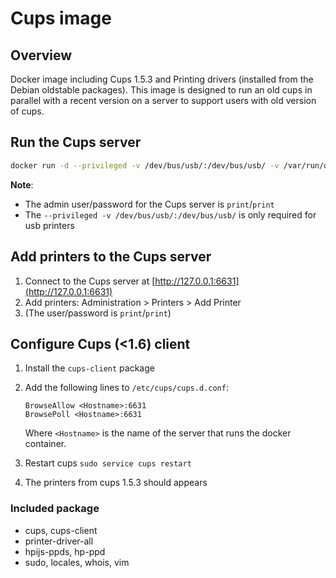 # Cups image

## Overview

Docker image including Cups 1.5.3 and Printing drivers (installed from the
Debian oldstable packages).
This image is designed to run an old cups in parallel with a recent version on
a server to support users with old version of cups.

## Run the Cups server
```bash
docker run -d --privileged -v /dev/bus/usb/:/dev/bus/usb/ -v /var/run/dbus/:/var/run/dbus/ --net=host --name dbeniamine/docker-debian-cups
```
__Note__:

* The admin user/password for the Cups server is `print`/`print`
* The  `--privileged -v /dev/bus/usb/:/dev/bus/usb/` is only required for usb
  printers

## Add printers to the Cups server
1. Connect to the Cups server at [http://127.0.0.1:6631](http://127.0.0.1:6631)
2. Add printers: Administration > Printers > Add Printer
3. (The user/password is `print`/`print`)

## Configure Cups (<1.6) client

1.  Install the `cups-client` package
2.  Add the following lines to `/etc/cups/cups.d.conf`:

        BrowseAllow <Hostname>:6631
        BrowsePoll <Hostname>:6631

    Where `<Hostname>` is the name of the server that runs the docker
    container.
3. Restart cups `sudo service cups restart`
4. The printers from cups 1.5.3 should appears

### Included package
* cups, cups-client
* printer-driver-all
* hpijs-ppds, hp-ppd
* sudo, locales, whois, vim
